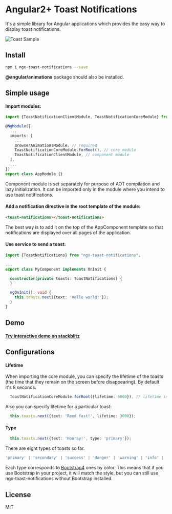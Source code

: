 # Angular2+ Toast Notifications

It's a simple library for Angular applications which provides the easy way to display toast notifications.

![Toast Sample](https://i.imgur.com/yj5LT3f.png)

## Install

```bash
npm i ngx-toast-notifications --save
```
**@angular/animations** package should also be installed.

## Simple usage

#### Import modules:

```typescript
import {ToastNotificationClientModule, ToastNotificationCoreModule} from "ngx-toast-notifications";

@NgModule({
  ...
  imports: [
    ...
    BrowserAnimationsModule, // required
    ToastNotificationCoreModule.forRoot(), // core module
    ToastNotificationClientModule, // component module
  ],
  ...
})
export class AppModule {}
```

Component module is set separately for purpose of AOT compilation and lazy initialization. It can be imported only in
the module where you intend to use toast notifications.

#### Add a notification directive in the root template of the module:

```html
<toast-notifications></toast-notifications>
```
The best way is to add it on the top of the AppComponent template so that notifications are displayed over all pages of
the application.

#### Use service to send a toast:

```typescript
import {ToastNotifications} from "ngx-toast-notifications";

...
export class MyComponent implements OnInit {

  constructor(private toasts: ToastNotifications) {
  }

  ngOnInit(): void {
    this.toasts.next({text: 'Hello world!'});
  }
}
```

## Demo

#### [Try interactive demo on stackblitz](https://stackblitz.com/edit/ngx-toast-notifications?embed=1&file=app/app.component.ts)

## Configurations

#### Lifetime

When importing the core module, you can specify the lifetime of the toasts (the time that they remain on the screen
before disappearing). By default it's 8 seconds.
```typescript
  ToastNotificationCoreModule.forRoot({lifetime: 6000}), // lifetime is set to 6 seconds
```
Also you can specify lifetime for a particular toast:
```typescript
  this.toasts.next({text: 'Reed fast!', lifetime: 3000});
```

#### Type

```typescript
  this.toasts.next({text: 'Hooray!', type: 'primary'});
```

There are eight types of toasts so far.
```typescript
'primary' | 'secondary' | 'success' | 'danger' | 'warning' | 'info' | 'light' | 'dark'
```
Each type corresponds to [Bootstrap4](https://getbootstrap.com/docs/4.0/utilities/colors/#background-color) ones by
color. This means that if you use Bootstrap in your project, it will match the style, but you can still use
ngx-toast-notifications without Bootstrap installed.

## License

MIT
